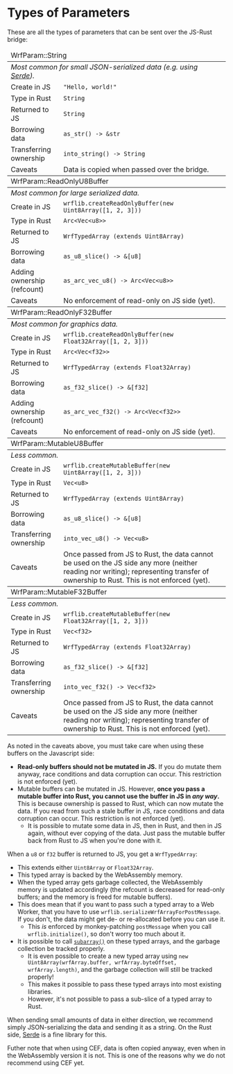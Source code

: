 # Types of Parameters

These are all the types of parameters that can be sent over the JS-Rust bridge:
<table>
<thead><tr><td colspan="2">WrfParam::String</td></tr></thead>
<tr><td colspan="2"><em>Most common for small JSON-serialized data (e.g. using <a href="https://serde.rs/">Serde</a>).</em></td></tr>
<tr><td>Create in JS</td><td><code>"Hello, world!"</code></td></tr>
<tr><td>Type in Rust</td><td><code>String</code></td></tr>
<tr><td>Returned to JS</td><td><code>String</code></td></tr>
<tr><td>Borrowing data</td><td><code>as_str() -> &str</code></td></tr>
<tr><td>Transferring ownership</td><td><code>into_string() -> String</code></td></tr>
<tr><td>Caveats</td><td>Data is copied when passed over the bridge.</td></tr>
<thead><tr><td colspan="2">WrfParam::ReadOnlyU8Buffer</td></tr></thead>
<tr><td colspan="2"><em>Most common for large serialized data.</em></td></tr>
<tr><td>Create in JS</td><td><code>wrflib.createReadOnlyBuffer(new Uint8Array([1, 2, 3]))</code></td></tr>
<tr><td>Type in Rust</td><td><code>Arc&lt;Vec&lt;u8>></code></td></tr>
<tr><td>Returned to JS</td><td><code>WrfTypedArray (extends Uint8Array)</code></td></tr>
<tr><td>Borrowing data</td><td><code>as_u8_slice() -> &[u8]</code></td></tr>
<tr><td>Adding ownership (refcount)</td><td><code>as_arc_vec_u8() -> Arc&lt;Vec&lt;u8>></code></td></tr>
<tr><td>Caveats</td><td>No enforcement of read-only on JS side (yet).</td></tr>
<thead><tr><td colspan="2">WrfParam::ReadOnlyF32Buffer</td></tr></thead>
<tr><td colspan="2"><em>Most common for graphics data.</em></td></tr>
<tr><td>Create in JS</td><td><code>wrflib.createReadOnlyBuffer(new Float32Array([1, 2, 3]))</code></td></tr>
<tr><td>Type in Rust</td><td><code>Arc&lt;Vec&lt;f32>></code></td></tr>
<tr><td>Returned to JS</td><td><code>WrfTypedArray (extends Float32Array)</code></td></tr>
<tr><td>Borrowing data</td><td><code>as_f32_slice() -> &[f32]</code></td></tr>
<tr><td>Adding ownership (refcount)</td><td><code>as_arc_vec_f32() -> Arc&lt;Vec&lt;f32>></code></td></tr>
<tr><td>Caveats</td><td>No enforcement of read-only on JS side (yet).</td></tr>
<thead><tr><td colspan="2">WrfParam::MutableU8Buffer</td></tr></thead>
<tr><td colspan="2"><em>Less common.</em></td></tr>
<tr><td>Create in JS</td><td><code>wrflib.createMutableBuffer(new Uint8Array([1, 2, 3]))</code></td></tr>
<tr><td>Type in Rust</td><td><code>Vec&lt;u8></code></td></tr>
<tr><td>Returned to JS</td><td><code>WrfTypedArray (extends Uint8Array)</code></td></tr>
<tr><td>Borrowing data</td><td><code>as_u8_slice() -> &[u8]</code></td></tr>
<tr><td>Transferring ownership</td><td><code>into_vec_u8() -> Vec&lt;u8></code></td></tr>
<tr><td>Caveats</td><td>Once passed from JS to Rust, the data cannot be used on the JS side any more (neither reading nor writing); representing transfer of ownership to Rust. This is not enforced (yet).</td></tr>
<thead><tr><td colspan="2">WrfParam::MutableF32Buffer</td></tr></thead>
<tr><td colspan="2"><em>Less common.</em></td></tr>
<tr><td>Create in JS</td><td><code>wrflib.createMutableBuffer(new Float32Array([1, 2, 3]))</code></td></tr>
<tr><td>Type in Rust</td><td><code>Vec&lt;f32></code></td></tr>
<tr><td>Returned to JS</td><td><code>WrfTypedArray (extends Float32Array)</code></td></tr>
<tr><td>Borrowing data</td><td><code>as_f32_slice() -> &[f32]</code></td></tr>
<tr><td>Transferring ownership</td><td><code>into_vec_f32() -> Vec&lt;f32></code></td></tr>
<tr><td>Caveats</td><td>Once passed from JS to Rust, the data cannot be used on the JS side any more (neither reading nor writing); representing transfer of ownership to Rust. This is not enforced (yet).</td></tr>
</table>

As noted in the caveats above, you must take care when using these buffers on the Javascript side:
* **Read-only buffers should not be mutated in JS.** If you do mutate them anyway, race conditions and data corruption can occur. This restriction is not enforced (yet).
* Mutable buffers can be mutated in JS. However, **once you pass a mutable buffer into Rust, you cannot use the buffer in JS in *any way*.** This is because ownership is passed to Rust, which can now mutate the data. If you read from such a stale buffer in JS, race conditions and data corruption can occur. This restriction is not enforced (yet).
  * It is possible to mutate some data in JS, then in Rust, and then in JS again, without ever copying of the data. Just pass the mutable buffer back from Rust to JS when you're done with it.

When a `u8` or `f32` buffer is returned to JS, you get a `WrfTypedArray`:
* This extends either `Uint8Array` or `Float32Array`.
* This typed array is backed by the WebAssembly memory.
* When the typed array gets garbage collected, the WebAssembly memory is updated accordingly (the refcount is decreased for read-only buffers; and the memory is freed for mutable buffers).
* This does mean that if you want to pass such a typed array to a Web Worker, that you have to use `wrflib.serializeWrfArrayForPostMessage`. If you don't, the data might get de- or re-allocated before you can use it.
  * This *is* enforced by monkey-patching `postMessage` when you call `wrflib.initialize()`, so don't worry too much about it.
* It is possible to call [`subarray()`](https://developer.mozilla.org/en-US/docs/Web/JavaScript/Reference/Global_Objects/TypedArray/subarray) on these typed arrays, and the garbage collection be tracked properly.
  * It is even possible to create a new typed array using `new Uint8Array(wrfArray.buffer, wrfArray.byteOffset, wrfArray.length)`, and the garbage collection will still be tracked properly!
  * This makes it possible to pass these typed arrays into most existing libraries.
  * However, it's not possible to pass a sub-slice of a typed array to Rust.

When sending small amounts of data in either direction, we recommend simply JSON-serializing the data and sending it as a string. On the Rust side, [Serde](https://serde.rs/) is a fine library for this.

Futher note that when using CEF, data is often copied anyway, even when in the WebAssembly version it is not. This is one of the reasons why we do not recommend using CEF yet.
